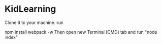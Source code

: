 # KidLearning
Clone it to your machine. run

npm install
webpack -w
Then open new Terminal (CMD) tab and run "node index"

